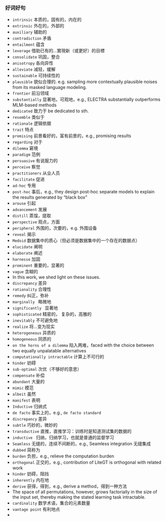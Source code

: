 ### 好词好句

* `intrinsic` 本质的，固有的，内在的
* `extrinsic` 外在的，外部的
* `auxiliary` 辅助的
* `contradiction` 矛盾
* `entailment` 蕴含
* `leverage` 借助已有的…實現新（或更好）的目標
* `consolidate` 巩固，整合
* `anisotropy` 各向异性
* `alleviate` 减轻，缓解
* `sustainable` 可持续性的
* `plausible` 貌似合理的. e.g. sampling more contextually plausible noises from its masked language modeling.
* `frontier` 前沿领域
* `substantially` 显著地，可观地，e.g., ELECTRA substantially outperforms MLM-based methods
* `dedicated` 致力于 be dedicated to sth.
* `resemble` 类似于
* `rationale` 逻辑依据
* `trait` 特点
* `promising` 前景看好的，富有前景的，e.g., promising results
* `regarding` 对于
* `dilemma` 窘境
* `paradigm` 范例
* `persuasive` 有说服力的
* `perceive` 察觉
* `practitioners` 从业人员
* `facilitate` 促进
* `ad-hoc` 专用
* `post-hoc` 事后，e.g., they design post-hoc separate models to explain the results generated by “black box”
* `arouse` 引起
* `advancement` 发展
* `distill` 蒸馏，提取
* `perspective` 观点，方面
* `peripheral` 外围的，次要的，e.g. 外围设备
* `reveal` 揭示
* `Medoid` 数据集中的质心（但必须是数据集中的一个存在的数据点）
* `elucidate` 阐明
* `elaborate` 阐述
* `harnesse` 加固
* `prominent` 重要的，显著的
* `vague` 含糊的
* In this work, we shed light on these issues.
* `discrepancy` 差异
* `rationality` 合理性
* `remedy` 纠正，弥补
* `marginally ` 略微地
* `significantly ` 显著地
* `sophisticated`  精密的， 复杂的，高雅的
* `inevitably` 不可避免地
* `realize` 将…变为现实
* `heterogeneous` 异质的
* `homogeneous` 同质的
* `on the horns of a dilemma` 陷入两难，faced with the choice between two equally unpalatable alternatives
* `computationally intractable` 计算上不可行的
* `hinder` 妨碍
* `sub-optimal` 次优（不够好的意思）
* `compensate` 补偿
* `abundant` 大量的
* `mimic` 模范
* `albeit` 虽然
* `manifest` 表明
*  `Inductive` 归纳式
*  `de facto` 事实上的，e.g., `de facto standard `
*  `discrepancy` 差异
*  `subtle` 巧妙的，微妙的 
*  `transductive` 直推，直推学习：训练时是知道测试集的数据的
*  `inductive ` 归纳，归纳学习，也就是普通的监督学习
*  `Seamless` 无缝的，连续不间断的，e.g., Seamless integration 无缝集成
*   `dubbed` 简称为
*   `burden` 负担，e.g., relieve the computation burden
*   `orthogonal` 正交的，e.g., contribution of LiteGT is orthogonal with related work
*   `hinder` 妨碍，阻挡
* `inherently` 内在地
* `derive` 获得，得到，e.g., derive a method，得到一种方法
* The space of all permutations, however, grows factorially in the size of the input set, thereby making the stated learning task intractable.
* `cardinality` 数学术语，集合的元素数量
* `vantage point` 有利地点
* 